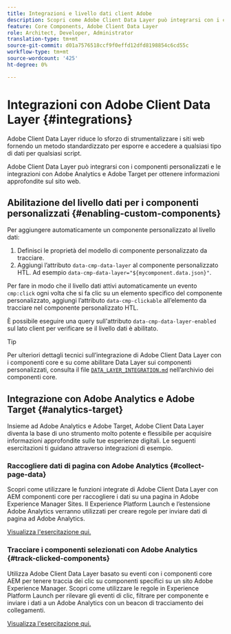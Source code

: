 ```yaml
---
title: Integrazioni e livello dati client Adobe
description: Scopri come Adobe Client Data Layer può integrarsi con i componenti personalizzati e come le integrazioni con Adobe Analytics e Adobe Target possono aiutarti a ottenere informazioni sul tuo sito web
feature: Core Components, Adobe Client Data Layer
role: Architect, Developer, Administrator
translation-type: tm+mt
source-git-commit: d01a7576518ccf9f0effd12dfd8198854c6cd55c
workflow-type: tm+mt
source-wordcount: '425'
ht-degree: 0%

---
```



# Integrazioni con Adobe Client Data Layer {#integrations}

Adobe Client Data Layer riduce lo sforzo di strumentalizzare i siti web fornendo un metodo standardizzato per esporre e accedere a qualsiasi tipo di dati per qualsiasi script.

Adobe Client Data Layer può integrarsi con i componenti personalizzati e le integrazioni con Adobe Analytics e Adobe Target per ottenere informazioni approfondite sul sito web.

## Abilitazione del livello dati per i componenti personalizzati {#enabling-custom-components}

Per aggiungere automaticamente un componente personalizzato al livello dati:

1. Definisci le proprietà del modello di componente personalizzato da tracciare.
1. Aggiungi l’attributo `data-cmp-data-layer` al componente personalizzato HTL. Ad esempio `data-cmp-data-layer="${mycomponent.data.json}"`.

Per fare in modo che il livello dati attivi automaticamente un evento `cmp:click` ogni volta che si fa clic su un elemento specifico del componente personalizzato, aggiungi l’attributo `data-cmp-clickable` all’elemento da tracciare nel componente personalizzato HTL.

È possibile eseguire una query sull&#39;attributo `data-cmp-data-layer-enabled` sul lato client per verificare se il livello dati è abilitato.

>[!TIP]
>
>Per ulteriori dettagli tecnici sull’integrazione di Adobe Client Data Layer con i componenti core e su come abilitare Data Layer sui componenti personalizzati, consulta il file [`DATA_LAYER_INTEGRATION.md`](https://github.com/adobe/aem-core-wcm-components/blob/master/DATA_LAYER_INTEGRATION.md) nell’archivio dei componenti core.

## Integrazione con Adobe Analytics e Adobe Target {#analytics-target}

Insieme ad Adobe Analytics e Adobe Target, Adobe Client Data Layer diventa la base di uno strumento molto potente e flessibile per acquisire informazioni approfondite sulle tue esperienze digitali. Le seguenti esercitazioni ti guidano attraverso integrazioni di esempio.

### Raccogliere dati di pagina con Adobe Analytics {#collect-page-data}

Scopri come utilizzare le funzioni integrate di Adobe Client Data Layer con AEM componenti core per raccogliere i dati su una pagina in Adobe Experience Manager Sites. Il Experience Platform Launch e l’estensione Adobe Analytics verranno utilizzati per creare regole per inviare dati di pagina ad Adobe Analytics.

[Visualizza l&#39;esercitazione qui.](https://docs.adobe.com/content/help/en/experience-manager-learn/sites/integrations/analytics/collect-data-analytics.html)

### Tracciare i componenti selezionati con Adobe Analytics {#track-clicked-components}

Utilizza Adobe Client Data Layer basato su eventi con i componenti core AEM per tenere traccia dei clic su componenti specifici su un sito Adobe Experience Manager. Scopri come utilizzare le regole in Experience Platform Launch per rilevare gli eventi di clic, filtrare per componente e inviare i dati a un Adobe Analytics con un beacon di tracciamento dei collegamenti.

[Visualizza l&#39;esercitazione qui.](https://docs.adobe.com/content/help/en/experience-manager-learn/sites/integrations/analytics/track-clicked-component.html)
